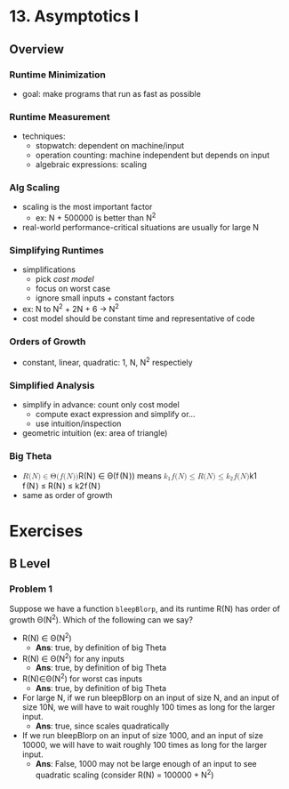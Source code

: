 <head>
<script src="https://cdn.mathjax.org/mathjax/latest/MathJax.js?config=TeX-AMS-MML_HTMLorMML" type="text/javascript"></script>
</head>
<h1 id="asymptotics-i">13. Asymptotics I</h1>
<h2 id="overview">Overview</h2>
<h3 id="runtime-minimization">Runtime Minimization</h3>
<ul>
<li>goal: make programs that run as fast as possible</li>
</ul>
<h3 id="runtime-measurement">Runtime Measurement</h3>
<ul>
<li>techniques:
<ul>
<li>stopwatch: dependent on machine/input</li>
<li>operation counting: machine independent but depends on input</li>
<li>algebraic expressions: scaling</li>
</ul>
</li>
</ul>
<h3 id="alg-scaling">Alg Scaling</h3>
<ul>
<li>scaling is the most important factor
<ul>
<li>ex: N + 500000 is better than N<sup>2</sup></li>
</ul>
</li>
<li>real-world performance-critical situations are usually for large N</li>
</ul>
<h3 id="simplifying-runtimes">Simplifying Runtimes</h3>
<ul>
<li>simplifications
<ul>
<li>pick <em>cost model</em></li>
<li>focus on worst case</li>
<li>ignore small inputs + constant factors</li>
</ul>
</li>
<li>ex: N to N<sup>2</sup> + 2N + 6 -&gt; N<sup>2</sup></li>
<li>cost model should be constant time and representative of code</li>
</ul>
<h3 id="orders-of-growth">Orders of Growth</h3>
<ul>
<li>constant, linear, quadratic: 1, N, N<sup>2</sup> respectiely</li>
</ul>
<h3 id="simplified-analysis">Simplified Analysis</h3>
<ul>
<li>simplify in advance: count only cost model
<ul>
<li>compute exact expression and simplify or…</li>
<li>use intuition/inspection</li>
</ul>
</li>
<li>geometric intuition (ex: area of triangle)</li>
</ul>
<h3 id="big-theta">Big Theta</h3>
<ul>
<li><span class="katex--inline"><span class="katex"><span class="katex-mathml"><math><semantics><mrow><mi>R</mi><mo stretchy="false">(</mo><mi>N</mi><mo stretchy="false">)</mo><mo>∈</mo><mi mathvariant="normal">Θ</mi><mo stretchy="false">(</mo><mi>f</mi><mo stretchy="false">(</mo><mi>N</mi><mo stretchy="false">)</mo><mo stretchy="false">)</mo></mrow><annotation encoding="application/x-tex">R(N) \in \Theta(f(N))</annotation></semantics></math></span><span class="katex-html" aria-hidden="true"><span class="base"><span class="strut" style="height: 1em; vertical-align: -0.25em;"></span><span class="mord mathdefault" style="margin-right: 0.00773em;">R</span><span class="mopen">(</span><span class="mord mathdefault" style="margin-right: 0.10903em;">N</span><span class="mclose">)</span><span class="mspace" style="margin-right: 0.277778em;"></span><span class="mrel">∈</span><span class="mspace" style="margin-right: 0.277778em;"></span></span><span class="base"><span class="strut" style="height: 1em; vertical-align: -0.25em;"></span><span class="mord">Θ</span><span class="mopen">(</span><span class="mord mathdefault" style="margin-right: 0.10764em;">f</span><span class="mopen">(</span><span class="mord mathdefault" style="margin-right: 0.10903em;">N</span><span class="mclose">)</span><span class="mclose">)</span></span></span></span></span> means <span class="katex--inline"><span class="katex"><span class="katex-mathml"><math><semantics><mrow><msub><mi>k</mi><mn>1</mn></msub><mi>f</mi><mo stretchy="false">(</mo><mi>N</mi><mo stretchy="false">)</mo><mo>≤</mo><mi>R</mi><mo stretchy="false">(</mo><mi>N</mi><mo stretchy="false">)</mo><mo>≤</mo><msub><mi>k</mi><mn>2</mn></msub><mi>f</mi><mo stretchy="false">(</mo><mi>N</mi><mo stretchy="false">)</mo></mrow><annotation encoding="application/x-tex">k_1f(N) \leq R(N) \leq k_2f(N)</annotation></semantics></math></span><span class="katex-html" aria-hidden="true"><span class="base"><span class="strut" style="height: 1em; vertical-align: -0.25em;"></span><span class="mord"><span class="mord mathdefault" style="margin-right: 0.03148em;">k</span><span class="msupsub"><span class="vlist-t vlist-t2"><span class="vlist-r"><span class="vlist" style="height: 0.301108em;"><span class="" style="top: -2.55em; margin-left: -0.03148em; margin-right: 0.05em;"><span class="pstrut" style="height: 2.7em;"></span><span class="sizing reset-size6 size3 mtight"><span class="mord mtight">1</span></span></span></span><span class="vlist-s">​</span></span><span class="vlist-r"><span class="vlist" style="height: 0.15em;"><span class=""></span></span></span></span></span></span><span class="mord mathdefault" style="margin-right: 0.10764em;">f</span><span class="mopen">(</span><span class="mord mathdefault" style="margin-right: 0.10903em;">N</span><span class="mclose">)</span><span class="mspace" style="margin-right: 0.277778em;"></span><span class="mrel">≤</span><span class="mspace" style="margin-right: 0.277778em;"></span></span><span class="base"><span class="strut" style="height: 1em; vertical-align: -0.25em;"></span><span class="mord mathdefault" style="margin-right: 0.00773em;">R</span><span class="mopen">(</span><span class="mord mathdefault" style="margin-right: 0.10903em;">N</span><span class="mclose">)</span><span class="mspace" style="margin-right: 0.277778em;"></span><span class="mrel">≤</span><span class="mspace" style="margin-right: 0.277778em;"></span></span><span class="base"><span class="strut" style="height: 1em; vertical-align: -0.25em;"></span><span class="mord"><span class="mord mathdefault" style="margin-right: 0.03148em;">k</span><span class="msupsub"><span class="vlist-t vlist-t2"><span class="vlist-r"><span class="vlist" style="height: 0.301108em;"><span class="" style="top: -2.55em; margin-left: -0.03148em; margin-right: 0.05em;"><span class="pstrut" style="height: 2.7em;"></span><span class="sizing reset-size6 size3 mtight"><span class="mord mtight">2</span></span></span></span><span class="vlist-s">​</span></span><span class="vlist-r"><span class="vlist" style="height: 0.15em;"><span class=""></span></span></span></span></span></span><span class="mord mathdefault" style="margin-right: 0.10764em;">f</span><span class="mopen">(</span><span class="mord mathdefault" style="margin-right: 0.10903em;">N</span><span class="mclose">)</span></span></span></span></span></li>
<li>same as order of growth</li>
</ul>
<h1 id="exercises">Exercises</h1>
<h2 id="b-level">B Level</h2>
<h3 id="problem-1">Problem 1</h3>
<p>Suppose we have a function <code>bleepBlorp</code>, and its runtime R(N) has order of growth Θ(N<sup>2</sup>). Which of the following can we say?</p>
<ul>
<li>R(N) ∈ Θ(N<sup>2</sup>)
<ul>
<li><strong>Ans</strong>: true, by definition of big Theta</li>
</ul>
</li>
<li>R(N) ∈ Θ(N<sup>2</sup>) for any inputs
<ul>
<li><strong>Ans</strong>: true, by definition of big Theta</li>
</ul>
</li>
<li>R(N)∈Θ(N<sup>2</sup>) for worst cas inputs
<ul>
<li><strong>Ans</strong>: true, by definition of big Theta</li>
</ul>
</li>
<li>For large N, if we run bleepBlorp on an input of size N, and an input of size 10N, we will have to wait roughly 100 times as long for the larger input.
<ul>
<li><strong>Ans</strong>: true, since scales quadratically</li>
</ul>
</li>
<li>If we run bleepBlorp on an input of size 1000, and an input of size 10000, we will have to wait roughly 100 times as long for the larger input.
<ul>
<li><strong>Ans</strong>: False, 1000 may not be large enough of an input to see quadratic scaling (consider R(N) = 100000 + N<sup>2</sup>)</li>
</ul>
</li>
</ul>

